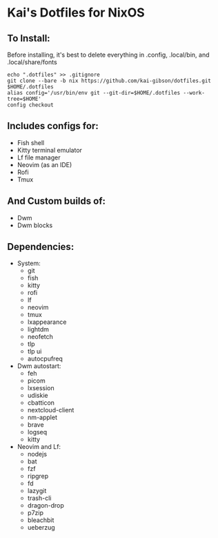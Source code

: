 # Kai's Dotfiles for NixOS

## To Install:
Before installing, it's best to delete everything in .config, .local/bin,
and .local/share/fonts
```
echo ".dotfiles" >> .gitignore
git clone --bare -b nix https://github.com/kai-gibson/dotfiles.git $HOME/.dotfiles
alias config='/usr/bin/env git --git-dir=$HOME/.dotfiles --work-tree=$HOME'
config checkout
```
## Includes configs for:
- Fish shell
- Kitty terminal emulator
- Lf file manager
- Neovim (as an IDE)
- Rofi
- Tmux

## And Custom builds of:
- Dwm
- Dwm blocks

## Dependencies:
- System:
    - git
    - fish
    - kitty
    - rofi
    - lf
    - neovim
    - tmux
    - lxappearance
    - lightdm
    - neofetch
    - tlp
    - tlp ui
    - autocpufreq
- Dwm autostart:
    - feh
    - picom
    - lxsession
    - udiskie
    - cbatticon
    - nextcloud-client
    - nm-applet
    - brave
    - logseq
    - kitty
- Neovim and Lf:
    - nodejs
    - bat
    - fzf
    - ripgrep
    - fd
    - lazygit
    - trash-cli
    - dragon-drop
    - p7zip
    - bleachbit
    - ueberzug
